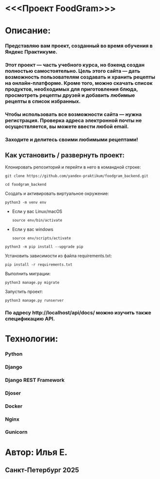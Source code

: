 # <<<Проект FoodGram>>>
# Описание:

### Представляю вам проект, созданный во время обучения в Яндекс Практикуме. 
### Этот проект — часть учебного курса, но бэкенд создан полностью самостоятельно. Цель этого сайта — дать возможность пользователям создавать и хранить рецепты на онлайн-платформе. Кроме того, можно скачать список продуктов, необходимых для приготовления блюда, просмотреть рецепты друзей и добавить любимые рецепты в список избранных.
### Чтобы использовать все возможности сайта — нужна регистрация. Проверка адреса электронной почты не осуществляется, вы можете ввести любой email. 
### Заходите и делитесь своими любимыми рецептами!

## Как установить / развернуть проект:

Клонировать репозиторий и перейти в него в командной строке:

```
git clone https://github.com/yandex-praktikum/foodgram_backend.git
```
```
cd foodgram_backend
```
Cоздать и активировать виртуальное окружение:
```
python3 -m venv env
```
* Если у вас Linux/macOS
    ```
    source env/bin/activate
    ```
* Если у вас windows
    ```
    source env/scripts/activate
    ```
```
python3 -m pip install --upgrade pip
```
Установить зависимости из файла requirements.txt:
```
pip install -r requirements.txt
```
Выполнить миграции:
```
python3 manage.py migrate
```
Запустить проект:
```
python3 manage.py runserver
```
### По адресу http://localhost/api/docs/  можно изучить также спецификацию API.

# Технологии:

### Python
### Django
### Django REST Framework
### Djoser
### Docker
### Nginx
### Gunicorn

# Автор: Илья Е.
## Санкт-Петербург 2025